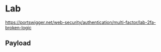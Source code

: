 # Lab

https://portswigger.net/web-security/authentication/multi-factor/lab-2fa-broken-logic

## Payload
